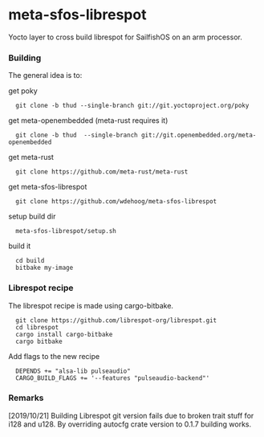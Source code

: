 # meta-sfos-librespot
Yocto layer to cross build librespot for SailfishOS on an arm processor.

### Building

The general idea is to:

get poky
```
  git clone -b thud --single-branch git://git.yoctoproject.org/poky
```

get meta-openembedded (meta-rust requires it)
```
  git clone -b thud  --single-branch git://git.openembedded.org/meta-openembedded
```

get meta-rust
```
  git clone https://github.com/meta-rust/meta-rust
```

get meta-sfos-librespot 
```
  git clone https://github.com/wdehoog/meta-sfos-librespot
```

setup build dir
```
  meta-sfos-librespot/setup.sh
```

build it
```
  cd build
  bitbake my-image
```

### Librespot recipe

The librespot recipe is made using cargo-bitbake. 
```
  git clone https://github.com/librespot-org/librespot.git
  cd librespot
  cargo install cargo-bitbake
  cargo bitbake 
```

Add flags to the new recipe
```
  DEPENDS += "alsa-lib pulseaudio"
  CARGO_BUILD_FLAGS += '--features "pulseaudio-backend"'
```

### Remarks

[2019/10/21] Building Librespot git version fails due to broken trait stuff for i128 and u128. By overriding autocfg crate version to 0.1.7 building works. 


